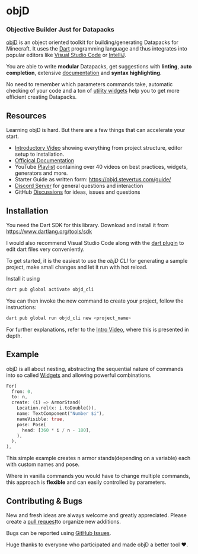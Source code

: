 # objD

### **O**bjective **B**uilder **J**ust for **D**atapacks

[objD](https://objd.stevertus.com) is an object oriented toolkit for building/generating Datapacks for Minecraft. It uses the [Dart](https://www.dartlang.org/guides/language/language-tour) programming language and thus integrates into popular editors like [Visual Studio Code](https://code.visualstudio.com) or [IntelliJ](https://www.jetbrains.com/idea/).

You are able to write **modular** Datapacks, get suggestions with **linting**, **auto completion**, extensive [documentation](https://objd.stevertus.com) and **syntax highlighting**.

No need to remember which parameters commands take, automatic checking of your code and a ton of [utility widgets](https://objd.stevertus.com/utils/) help you to get more efficient creating Datapacks.

## Resources

Learning objD is hard. But there are a few things that can accelerate your start.

- [Introductory Video](https://youtu.be/0GfuCUNI1pw) showing everything from project structure, editor setup to installation.
- [Officical Documentation](https://objd.stevertus.com)
- YouTube [Playlist](https://www.youtube.com/playlist?list=PL5AxRIlgrL5GnKz69w4AUyqpZC35BlxdD) containing over 40 videos on best practices, widgets, generators and more.
- Starter Guide as written form: https://objd.stevertus.com/guide/
- [Discord Server](https://discord.gg/mKFrqfA) for general questions and interaction
- GitHub [Discussions](https://github.com/Stevertus/objD/discussions) for ideas, issues and questions

## Installation

You need the Dart SDK for this library. Download and install it from https://www.dartlang.org/tools/sdk

I would also recommend Visual Studio Code along with the [dart plugin](https://marketplace.visualstudio.com/items?itemName=Dart-Code.dart-code) to edit dart files very conveniently.

To get started, it is the easiest to use the _objD CLI_ for generating a sample project, make small changes and let it run with hot reload.

Install it using

```bash
dart pub global activate objd_cli
```

You can then invoke the new command to create your project, follow the instructions:

```bash
dart pub global run objd_cli new <project_name>
```

For further explanations, refer to the [Intro Video](https://youtu.be/0GfuCUNI1pw), where this is presented in depth.

## Example

objD is all about nesting, abstracting the sequential nature of commands into so called [Widgets](https://objd.stevertus.com/basics/#widget) and allowing powerful combinations.

```dart
For(
  from: 0,
  to: n,
  create: (i) => ArmorStand(
    Location.rel(x: i.toDouble()),
    name: TextComponent("Number $i"),
    nameVisible: true,
    pose: Pose(
      head: [360 * i / n - 180],
    ),
  ),
),
```

This simple example creates n armor stands(depending on a variable) each with custom names and pose.

Where in vanilla commands you would have to change multiple commands, this approach is **flexible** and can easily controlled by parameters.

## Contributing & Bugs

New and fresh ideas are always welcome and greatly appreciated. Please create a [pull request](https://github.com/Stevertus/objD/pulls)to organize new additions.

Bugs can be reported using [GitHub Issues](https://github.com/Stevertus/objD/issues).

Huge thanks to everyone who participated and made objD a better tool ❤.
